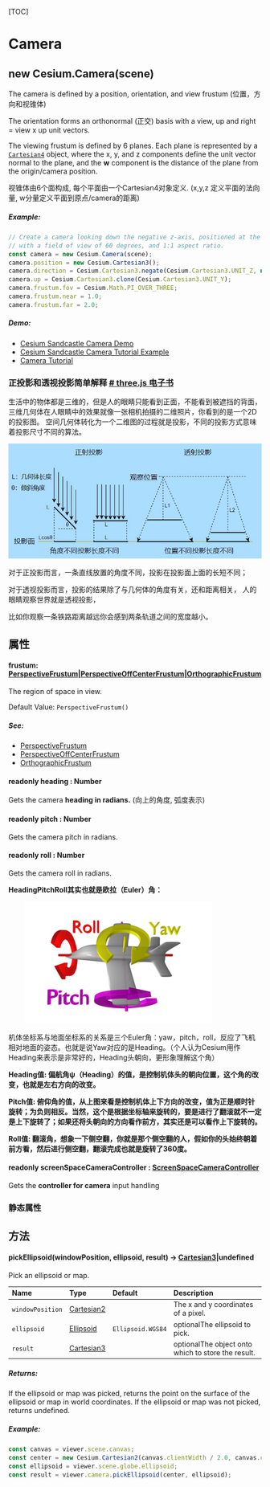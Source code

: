 [TOC]

# Camera

## new Cesium.Camera(scene)

The camera is defined by a position, orientation, and view frustum (位置，方向和视锥体)

The orientation forms an orthonormal (正交) basis with a view, up and right = view x up unit vectors.

The viewing frustum is defined by 6 planes. Each plane is represented by a [`Cartesian4`](https://cesium.com/learn/cesiumjs/ref-doc/Cartesian4.html) object, where the x, y, and z components define the unit vector normal to the plane, and the **w** component is the distance of the plane from the origin/camera position.

视锥体由6个面构成, 每个平面由一个Cartesian4对象定义. (x,y,z 定义平面的法向量, w分量定义平面到原点/camera的距离)

##### Example:

```javascript
// Create a camera looking down the negative z-axis, positioned at the origin,
// with a field of view of 60 degrees, and 1:1 aspect ratio.
const camera = new Cesium.Camera(scene);
camera.position = new Cesium.Cartesian3();
camera.direction = Cesium.Cartesian3.negate(Cesium.Cartesian3.UNIT_Z, new Cesium.Cartesian3());
camera.up = Cesium.Cartesian3.clone(Cesium.Cartesian3.UNIT_Y);
camera.frustum.fov = Cesium.Math.PI_OVER_THREE;
camera.frustum.near = 1.0;
camera.frustum.far = 2.0;
```

##### Demo:

- [Cesium Sandcastle Camera Demo](https://sandcastle.cesium.com/index.html?src=Camera.html)
- [Cesium Sandcastle Camera Tutorial Example](https://sandcastle.cesium.com/index.html?src=Camera%20Tutorial.html)
- [Camera Tutorial](https://cesium.com/learn/cesiumjs-learn/cesiumjs-camera)







### 正投影和透视投影简单解释 [# three.js 电子书](http://www.webgl3d.cn/Three.js/)

生活中的物体都是三维的，但是人的眼睛只能看到正面，不能看到被遮挡的背面，三维几何体在人眼睛中的效果就像一张相机拍摄的二维照片，你看到的是一个2D的投影图。 空间几何体转化为一个二维图的过程就是投影，不同的投影方式意味着投影尺寸不同的算法。

![img](../imgs/threejs60投影.jpg)

对于正投影而言，一条直线放置的角度不同，投影在投影面上面的长短不同；

对于透视投影而言，投影的结果除了与几何体的角度有关，还和距离相关， 人的眼睛观察世界就是透视投影，

比如你观察一条铁路距离越远你会感到两条轨道之间的宽度越小。





## 属性

#### frustum: [PerspectiveFrustum](https://cesium.com/learn/cesiumjs/ref-doc/PerspectiveFrustum.html)|[PerspectiveOffCenterFrustum](https://cesium.com/learn/cesiumjs/ref-doc/PerspectiveOffCenterFrustum.html)|[OrthographicFrustum](https://cesium.com/learn/cesiumjs/ref-doc/OrthographicFrustum.html)

The region of space in view.

Default Value: `PerspectiveFrustum()`

##### See:

- [PerspectiveFrustum](https://cesium.com/learn/cesiumjs/ref-doc/PerspectiveFrustum.html)
- [PerspectiveOffCenterFrustum](https://cesium.com/learn/cesiumjs/ref-doc/PerspectiveOffCenterFrustum.html)
- [OrthographicFrustum](https://cesium.com/learn/cesiumjs/ref-doc/OrthographicFrustum.html)



#### readonly heading : Number

Gets the camera **heading in radians.** (向上的角度, 弧度表示)

#### readonly pitch : Number

Gets the camera pitch in radians.

####  readonly roll : Number

Gets the camera roll in radians.

**HeadingPitchRoll其实也就是欧拉（Euler）角：**

　　 ![img](../imgs/1204848-20190725215438310-1307449032.png)

机体坐标系与地面坐标系的关系是三个Euler角：yaw，pitch，roll，反应了飞机相对地面的姿态。也就是说Yaw对应的是Heading。（个人认为Cesium用作Heading来表示是非常好的，Heading头朝向，更形象理解这个角）

**Heading值: 偏航角ψ（Heading）的值，是控制机体头的朝向位置，这个角的改变，也就是左右方向的改变。**

**Pitch值: 俯仰角的值，从上图来看是控制机体上下方向的改变，值为正是顺时针旋转；为负则相反。当然，这个是根据坐标轴来旋转的，要是进行了翻滚就不一定是上下旋转了；如果还将头朝向的方向看作前方，其实还是可以看作上下旋转的。**

**Roll值: 翻滚角，想象一下侧空翻，你就是那个侧空翻的人，假如你的头始终朝着前方看，然后进行侧空翻，翻滚完成也就是旋转了360度。**



#### readonly screenSpaceCameraController : [ScreenSpaceCameraController](https://cesium.com/learn/cesiumjs/ref-doc/ScreenSpaceCameraController.html)

Gets the **controller for camera** input handling







### 静态属性



## 方法

#### pickEllipsoid(windowPosition, ellipsoid, result) → [Cartesian3](https://cesium.com/learn/cesiumjs/ref-doc/Cartesian3.html)|undefined

Pick an ellipsoid or map.

| Name             | Type                                                         | Default           | Description                                        |
| :--------------- | :----------------------------------------------------------- | :---------------- | :------------------------------------------------- |
| `windowPosition` | [Cartesian2](https://cesium.com/learn/cesiumjs/ref-doc/Cartesian2.html) |                   | The x and y coordinates of a pixel.                |
| `ellipsoid`      | [Ellipsoid](https://cesium.com/learn/cesiumjs/ref-doc/Ellipsoid.html) | `Ellipsoid.WGS84` | optionalThe ellipsoid to pick.                     |
| `result`         | [Cartesian3](https://cesium.com/learn/cesiumjs/ref-doc/Cartesian3.html) |                   | optionalThe object onto which to store the result. |

##### Returns:

If the ellipsoid or map was picked, returns the point on the surface of the ellipsoid or map in world coordinates. If the ellipsoid or map was not picked, returns undefined.

##### Example:

```javascript
const canvas = viewer.scene.canvas;
const center = new Cesium.Cartesian2(canvas.clientWidth / 2.0, canvas.clientHeight / 2.0);
const ellipsoid = viewer.scene.globe.ellipsoid;
const result = viewer.camera.pickEllipsoid(center, ellipsoid);
```